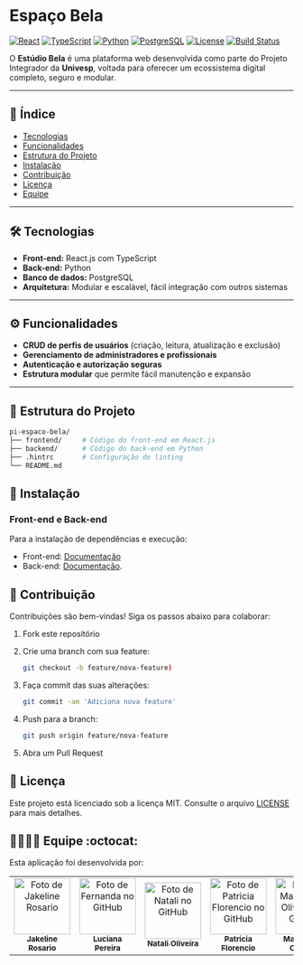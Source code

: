 # Espaço Bela 

[![React](https://img.shields.io/badge/React-17.0.2-blue?logo=react)](https://reactjs.org/)
[![TypeScript](https://img.shields.io/badge/TypeScript-4.9-blue?logo=typescript)](https://www.typescriptlang.org/)
[![Python](https://img.shields.io/badge/Python-3.11-blue?logo=python)](https://www.python.org/)
[![PostgreSQL](https://img.shields.io/badge/PostgreSQL-15-blue?logo=postgresql)](https://www.postgresql.org/)
[![License](https://img.shields.io/badge/License-MIT-green)](LICENSE)
[![Build Status](https://img.shields.io/badge/build-passing-brightgreen)](#) <!-- Substitua # pelo link do  CI/CD depois -->


O **Estúdio Bela** é uma plataforma web desenvolvida como parte do Projeto Integrador da **Univesp**, voltada para oferecer um ecossistema digital completo, seguro e modular.

---

## 📑 Índice

- [Tecnologias](#-tecnologias)  
- [Funcionalidades](#-funcionalidades)  
- [Estrutura do Projeto](#-estrutura-do-projeto)  
- [Instalação](#-instalação)  
- [Contribuição](#-contribuição)  
- [Licença](#-licença)  
- [Equipe](#-equipe)  

---

## 🛠️ Tecnologias

- **Front-end:** React.js com TypeScript  
- **Back-end:** Python  
- **Banco de dados:** PostgreSQL  
- **Arquitetura:** Modular e escalável, fácil integração com outros sistemas  

---

## ⚙️ Funcionalidades

- **CRUD de perfis de usuários** (criação, leitura, atualização e exclusão)  
- **Gerenciamento de administradores e profissionais**  
- **Autenticação e autorização seguras**  
- **Estrutura modular** que permite fácil manutenção e expansão  

---

## 📂 Estrutura do Projeto
 
   ```bash
  pi-espaco-bela/
  ├── frontend/     # Código do front-end em React.js
  ├── backend/      # Código do back-end em Python
  ├── .hintrc       # Configuração de linting
  └── README.md       
```

## 🚀 Instalação

### Front-end e Back-end
Para a instalação de dependências e execução:
- Front-end: [Documentação](https://github.com/luciana-pereira/pi-espaco-bela/blob/master/frontend/README.md)
- Back-end: [Documentação](https://github.com/luciana-pereira/pi-espaco-bela/blob/master/backend/README.md).

## 🤝 Contribuição
Contribuições são bem-vindas! 
Siga os passos abaixo para colaborar:
1. Fork este repositório
2. Crie uma branch com sua feature:

    ```bash
    git checkout -b feature/nova-feature)

3. Faça commit das suas alterações:

    ```bash
    git commit -am 'Adiciona nova feature'

4. Push para a branch:

    ```bash
    git push origin feature/nova-feature

5. Abra um Pull Request

## 📄 Licença
Este projeto está licenciado sob a licença MIT. Consulte o arquivo [LICENSE](https://github.com/luciana-pereira/pi-espaco-bela/blob/master/backend/LICENSE) para mais detalhes.

## 👩‍💻👨‍💻 Equipe :octocat:
Esta aplicação foi desenvolvida por:

<table align="center">
    <tr>
        <td align="center">
            <a href="https://github.com/JakeRosario" target="_blank">
                <img src="https://avatars.githubusercontent.com/u/93950769?v=4" width="100px;" alt="Foto de Jakeline Rosario"/><br>
                <sub>
                    <b>Jakeline Rosario</b>
                </sub>
            </a>
        </td>
        <td align="center">
            <a href="https://github.com/luciana-pereira" target="_blank">
                <img src="https://avatars.githubusercontent.com/u/37550557?v=4" width="100px;" alt="Foto de Fernanda no GitHub"/><br>
                <sub>
                    <b>Luciana Pereira</b>
                </sub>
            </a>
        </td>
        <td align="center">
            <a href="https://github.com/Naty2321" target="_blank">
                <img src="https://avatars.githubusercontent.com/u/206802117?v=4" width="100px;" alt="Foto de Natali no GitHub"/><br>
                <sub>
                    <b>Natali Oliveira</b>
                </sub>
            </a>
        </td>
        <td align="center">
            <a href="https://github.com/pathypflorencio" target="_blank">
                <img src="https://avatars.githubusercontent.com/u/206144751?v=4" width="100px;" alt="Foto de Patricia Florencio no GitHub"/><br>
                <sub>
                    <b>Patricia Florencio</b>
                </sub>
            </a>
        </td>
        <td align="center">
            <a href="https://github.com/skymeyourfaces" target="_blank">
                <img src="https://avatars.githubusercontent.com/u/227482234?v=4" width="100px;" alt="Foto de Madson de Oliveira no GitHub"/><br>
                <sub>
                    <b>Madson de Oliveira</b>
                </sub>
            </a>
        </td>  
    </tr>
</table>
